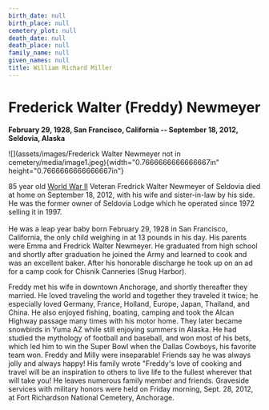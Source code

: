 ```yaml
---
birth_date: null
birth_place: null
cemetery_plot: null
death_date: null
death_place: null
family_name: null
given_names: null
title: William Richard Miller
---
```


# Frederick Walter (Freddy) Newmeyer

**February 29, 1928, San Francisco, California -- September 18, 2012,
Seldovia, Alaska**

![](assets/images/Frederick Walter Newmeyer not in cemetery/media/image1.jpeg){width="0.7666666666666667in"
height="0.7666666666666667in"}

85 year old [World War
II](http://www.legacy.com/memorial-sites/ww2/?personid=160229166&affiliateID=1898)
Veteran Fredrick Walter Newmeyer of Seldovia died at home on September
18, 2012, with his wife and sister-in-law by his side. He was the former
owner of Seldovia Lodge which he operated since 1972 selling it in
1997.\
\
He was a leap year baby born February 29, 1928 in San Francisco,
California, the only child weighing in at 13 pounds in his day. His
parents were Emma and Fredrick Walter Newmeyer. He graduated from high
school and shortly after graduation he joined the Army and learned to
cook and was an excellent baker. After his honorable discharge he took
up on an ad for a camp cook for Chisnik Canneries (Snug Harbor).

Freddy met his wife in downtown Anchorage, and shortly thereafter they
married. He loved traveling the world and together they traveled it
twice; he especially loved Germany, France, Holland, Europe, Japan,
Thailand, and China. He also enjoyed fishing, boating, camping and took
the Alcan Highway passage many times with his motor home. They later
became snowbirds in Yuma AZ while still enjoying summers in Alaska. He
had studied the mythology of football and baseball, and won most of his
bets, which led him to win the Super Bowl when the Dallas Cowboys, his
favorite team won. Freddy and Milly were inseparable! Friends say he was
always jolly and always happy! His family wrote \"Freddy\'s love of
cooking and travel will be an inspiration to others to live life to the
fullest wherever that will take you! He leaves numerous family member
and friends. Graveside services with military honors were held on Friday
morning, Sept. 28, 2012, at Fort Richardson National Cemetery,
Anchorage.
